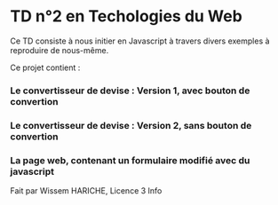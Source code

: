 # TD n°2 en Techologies du Web
Ce TD consiste à nous initier en Javascript à travers divers exemples à reproduire de nous-même.

Ce projet contient :
### Le convertisseur de devise : Version 1, avec bouton de convertion
### Le convertisseur de devise : Version 2, sans bouton de convertion
### La page web, contenant un formulaire modifié avec du javascript

Fait par Wissem HARICHE, Licence 3 Info
